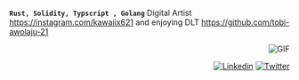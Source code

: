 **`Rust, Solidity, Typscript , Golang`**
Digital Artist  https://instagram.com/kawaiix621  and enjoying DLT 
https://github.com/tobi-awolaju-21
</br>

<img align="right" alt="GIF" src="https://www.kapwing.com/resources/content/images/2021/02/final_6039a4b26a140a00a1cffbd3_143170.gif"/>


</br>

<div align=right>
  
[![Linkedin](https://img.shields.io/badge/LinkedIn-0077B5?style=for-the-badge&logo=linkedin&logoColor=white)](https://www.linkedin.com/in/awolaju/)
[![Twitter](https://img.shields.io/badge/Twitter-1DA1F2?style=for-the-badge&logo=twitter&logoColor=white)](https://twitter.com/kawaiix621)

</div>
